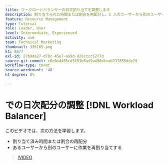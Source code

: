 ```yaml
---
title: ワークロードバランサーの日次割り当てを調整します
description: 割り当てられた時間または割合を再配分し、1 人のユーザーから別のユーザーに作業を再割り当てする方法を説明します。
feature: Resource Management
type: Tutorial
role: Leader, User
level: Intermediate, Experienced
activity: use
team: Technical Marketing
thumbnail: 335165.png
kt: 8877
exl-id: 27b9da27-d70c-45e7-a99d-d26cccc5277d
source-git-commit: c6c0e4405cd3151b5ad9a490dbeab237855dde29
workflow-type: tm+mt
source-wordcount: '48'
ht-degree: 0%

---
```


# での日次配分の調整 [!DNL Workload Balancer]

このビデオでは、次の方法を学習します。

* 割り当て済み時間または割合の再配分
* あるユーザーから別のユーザーに作業を再割り当てする


>[!VIDEO](https://video.tv.adobe.com/v/335165/?quality=12)

